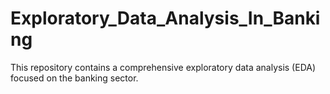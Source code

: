 # Exploratory_Data_Analysis_In_Banking
This repository contains a comprehensive exploratory data analysis (EDA) focused on the banking sector. 
